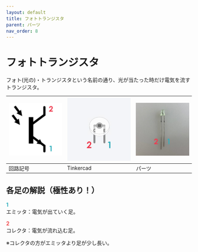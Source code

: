 ```yaml
---
layout: default
title: フォトトランジスタ
parent: パーツ
nav_order: 8
---
```


# フォトトランジスタ
フォト(光の)・トランジスタという名前の通り、光が当たった時だけ電気を流すトランジスタ。<br>


|![回路記号](../images/component/phototransistor/phototransistor_icon.jpg)|![Tinkercad](../images/component/phototransistor/phototransistor_tinkercad.jpg)|![実物](../images/component/phototransistor/phototransistor_pinout.jpg)|
|:--|:--|:--|
|回路記号|Tinkercad|パーツ|

## 各足の解説（極性あり！）
<span style="color:#36b1bf">**1**</span><br>
エミッタ：電気が出ていく足。

<span style="color:#f2484b">**2**</span><br>
コレクタ：電気が流れ込む足。

※コレクタの方がエミッタより足が少し長い。